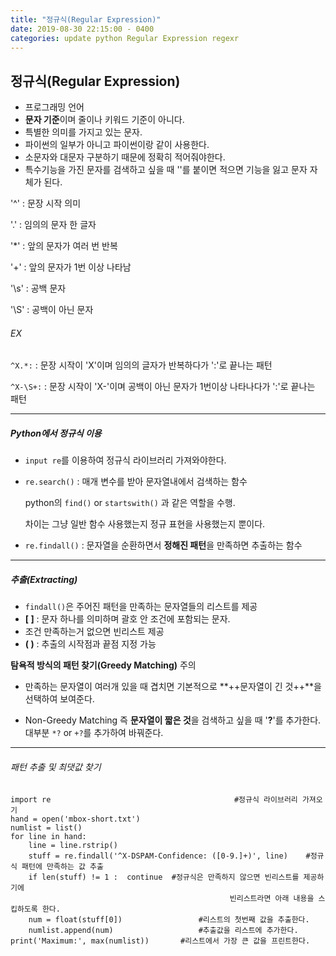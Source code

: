 ```yaml
---
title: "정규식(Regular Expression)"
date: 2019-08-30 22:15:00 - 0400
categories: update python Regular Expression regexr 
---
```


## 정규식(Regular Expression)

- 프로그래밍 언어
- **문자 기준**이며 줄이나 키워드 기준이 아니다.
- 특별한 의미를 가지고 있는 문자.
- 파이썬의 일부가 아니고 파이썬이랑 같이 사용한다.
- 소문자와 대문자 구분하기 때문에 정확히 적어줘야한다.
- 특수기능을 가진 문자를 검색하고 싶을 때 '\'를 붙이면 적으면 기능을 잃고 문자 자체가 된다.

'^' : 문장 시작 의미

'.' : 임의의 문자 한 글자

'*' : 앞의 문자가 여러 번 반복

'+' : 앞의 문자가 1번 이상 나타남

'\s' : 공백 문자

'\S' : 공백이 아닌 문자

###### EX
`^X.*:` : 문장 시작이 'X'이며 임의의 글자가 반복하다가 ':'로 끝나는 패턴

`^X-\S+:` : 문장 시작이 'X-'이며 공백이 아닌 문자가 1번이상 나타나다가 ':'로 끝나는 패턴

- - -

##### Python에서 정규식 이용
- `input re`를 이용하여 정규식 라이브러리 가져와야한다.
- `re.search()` : 매개 변수를 받아 문자열내에서 검색하는 함수

  python의 `find()` or `startswith()` 과 같은 역할을 수행.
 
  차이는 그냥 일반 함수 사용했는지 정규 표현을 사용했는지 뿐이다.
 
- `re.findall()` : 문자열을 순환하면서 **정해진 패턴**을 만족하면 추출하는 함수


- - -

##### 추출(Extracting)
- `findall()`은 주어진 패턴을 만족하는 문자열들의 리스트를 제공
- **[ ]** : 문자 하나를 의미하며 괄호 안 조건에 포함되는 문자.
- 조건 만족하는거 없으면 빈리스트 제공
- **( )** : 추출의 시작점과 끝점 지정 가능


**탐욕적 방식의 패턴 찾기(Greedy Matching)** 주의

- 만족하는 문자열이 여러개 있을 때 겹치면 기본적으로 **++문자열이 긴 것++**을 선택하여 보여준다.

- Non-Greedy Matching 즉 **문자열이 짧은 것**을 검색하고 싶을 때 '**?**'를 추가한다. 대부분 `*?` or `+?`를 추가하여 바꿔준다.

- - -

###### 패턴 추출 및 최댓값 찾기

```
import re							              #정규식 라이브러리 가져오기
hand = open('mbox-short.txt')
numlist = list()
for line in hand:
    line = line.rstrip()
    stuff = re.findall('^X-DSPAM-Confidence: ([0-9.]+)', line)    #정규식 패턴에 만족하는 값 추출
    if len(stuff) != 1 :  continue  #정규식은 만족하지 않으면 빈리스트를 제공하기에
   								                 빈리스트라면 아래 내용을 스킵하도록 한다.
    num = float(stuff[0])			      #리스트의 첫번째 값을 추출한다.
    numlist.append(num)				      #추출값을 리스트에 추가한다.
print('Maximum:', max(numlist))		  #리스트에서 가장 큰 값을 프린트한다.
```
